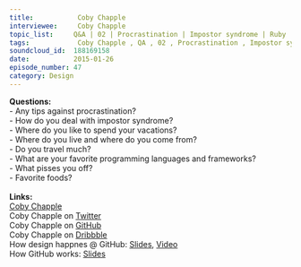 ```yaml
--- 
title:           Coby Chapple 
interviewee:     Coby Chapple 
topic_list:     Q&A | 02 | Procrastination | Impostor syndrome | Ruby | Being opinionated | Process / technology police | Practicality over purity | Ego
tags:            Coby Chapple , QA , 02 , Procrastination , Impostor syndrome , Ruby , Being opinionated , Process / technology police , Practicality over purity , Ego
soundcloud_id:  188169158
date:           2015-01-26
episode_number: 47
category: Design
---
```


<p class="show_notes_display"><b>Questions:</b><br>- Any tips against procrastination?<br>- How do you deal with impostor syndrome?<br>- Where do you like to spend your vacations?<br>- Where do you live and where do you come from?<br>- Do you travel much?<br>- What are your favorite programming languages and frameworks?<br>- What pisses you off?<br>- Favorite foods?<br><br><b>Links:</b><br><a rel="nofollow" target="_blank" href="http://cobyism.com/">Coby Chapple</a><br>Coby Chapple on <a rel="nofollow" target="_blank" href="https://twitter.com/cobyism">Twitter</a><br>Coby Chapple on <a rel="nofollow" target="_blank" href="https://github.com/cobyism">GitHub</a><br>Coby Chapple on <a rel="nofollow" target="_blank" href="https://dribbble.com/cobyism">Dribbble</a><br>How design happnes @ GitHub: <a rel="nofollow" target="_blank" href="https://speakerdeck.com/cobyism/how-design-happens-at-github-scotlandjs-2014">Slides</a>, <a rel="nofollow" target="_blank" href="http://vimeo.com/96430140">Video</a><br>How GitHub works: <a rel="nofollow" target="_blank" href="https://speakerdeck.com/cobyism/how-github-works-github-kaigi-tokyo-2014">Slides</a></p>
